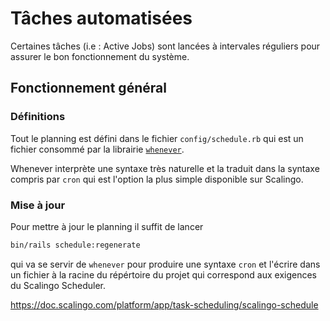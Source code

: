 # Tâches automatisées

Certaines tâches (i.e : Active Jobs) sont lancées à intervales
réguliers pour assurer le bon fonctionnement du système.

## Fonctionnement général

### Définitions

Tout le planning est défini dans le fichier `config/schedule.rb` qui
est un fichier consommé par la librairie
[`whenever`](https://github.com/javan/whenever).

Whenever interprète une syntaxe très naturelle et la traduit dans la
syntaxe compris par `cron` qui est l'option la plus simple disponible sur Scalingo.

### Mise à jour

Pour mettre à jour le planning il suffit de lancer

```sh
bin/rails schedule:regenerate
```

qui va se servir de `whenever` pour produire une syntaxe `cron` et
l'écrire dans un fichier à la racine du répértoire du projet qui
correspond aux exigences du Scalingo Scheduler.

https://doc.scalingo.com/platform/app/task-scheduling/scalingo-schedule

